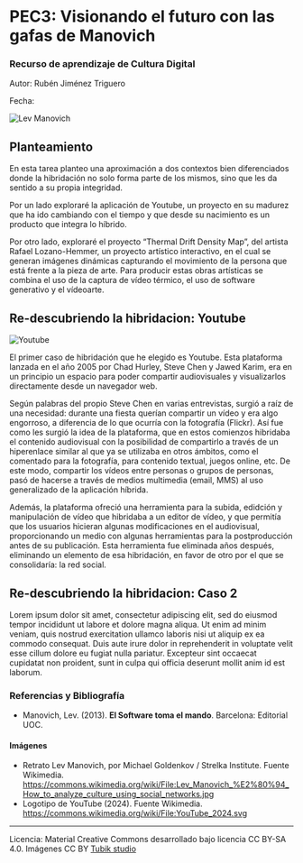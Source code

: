 # PEC3: Visionando el futuro con las gafas de Manovich 

### Recurso de aprendizaje de Cultura Digital 


Autor: Rubén Jiménez Triguero


Fecha: 


![Lev Manovich](https://upload.wikimedia.org/wikipedia/commons/9/93/Lev_Manovich_%E2%80%94_How_to_analyze_culture_using_social_networks.jpg)

## Planteamiento


En esta tarea planteo una aproximación a dos contextos bien diferenciados donde la hibridación no solo forma parte de los mismos, sino que les da sentido a su propia integridad.

Por un lado exploraré la aplicación de Youtube, un proyecto en su madurez que ha ido cambiando con el tiempo y que desde su nacimiento es un producto que integra lo híbrido.

Por otro lado, exploraré el proyecto “Thermal Drift Density Map”, del artista Rafael Lozano-Hemmer, un proyecto artístico interactivo, en el cual se generan imágenes dinámicas capturando el movimiento de la persona que está frente a la pieza de arte. Para producir estas obras artísticas se combina el uso de la captura de vídeo térmico,  el uso de software generativo y el vídeoarte.


## Re-descubriendo la hibridacion: Youtube

![Youtube](https://upload.wikimedia.org/wikipedia/commons/2/20/YouTube_2024.svg)

El primer caso de hibridación que he elegido es Youtube. Esta plataforma lanzada en el año 2005 por Chad Hurley, Steve Chen y Jawed Karim, era en un principio un espacio para poder compartir audiovisuales y visualizarlos directamente desde un navegador web. 

Según palabras del propio Steve Chen en varias entrevistas, surgió a raíz de una necesidad: durante una fiesta querían compartir un vídeo y era algo engorroso, a diferencia de lo que ocurría con la fotografía (Flickr). Así fue como les surgió la idea de la plataforma, que en estos comienzos hibridaba el contenido audiovisual con  la posibilidad de compartirlo a través de un hiperenlace similar al que ya se utilizaba en otros ámbitos, como el comentado para la fotografía, para contenido textual, juegos online, etc. De este modo, compartir los vídeos entre personas o grupos de personas, pasó de hacerse a través de medios multimedia (email, MMS) al uso generalizado de la aplicación híbrida.

Además, la plataforma ofreció una herramienta para la subida, edidción y manipulación de vídeo que hibridaba a un editor de vídeo, y que permitía que los usuarios hicieran algunas modificaciones en el audiovisual, proporcionando un medio con algunas herramientas para la postproducción antes de su publicación. Esta herramienta fue eliminada años después, eliminando un elemento de esa hibridación, en favor de otro por el que se consolidaría: la red social.

## Re-descubriendo la hibridacion: Caso 2

Lorem ipsum dolor sit amet, consectetur adipiscing elit, sed do eiusmod tempor incididunt ut labore et dolore magna aliqua. Ut enim ad minim veniam, quis nostrud exercitation ullamco laboris nisi ut aliquip ex ea commodo consequat. Duis aute irure dolor in reprehenderit in voluptate velit esse cillum dolore eu fugiat nulla pariatur. Excepteur sint occaecat cupidatat non proident, sunt in culpa qui officia deserunt mollit anim id est laborum.


### Referencias y Bibliografía

* Manovich, Lev. (2013). **El Software toma el mando**. Barcelona: Editorial UOC. 


#### Imágenes

* Retrato Lev Manovich, por 	Michael Goldenkov / Strelka Institute.  Fuente  Wikimedia. https://commons.wikimedia.org/wiki/File:Lev_Manovich_%E2%80%94_How_to_analyze_culture_using_social_networks.jpg
* Logotipo de YouTube (2024). Fuente Wikimedia. https://commons.wikimedia.org/wiki/File:YouTube_2024.svg


----

Licencia: Material Creative Commons desarrollado bajo licencia CC BY-SA 4.0. Imágenes CC BY [Tubik studio](https://blog.tubikstudio.com/how-to-create-original-flat-illustrations-designers-tips/) 

